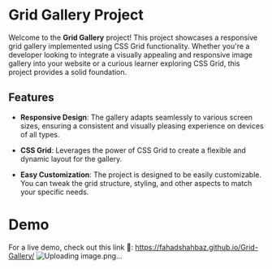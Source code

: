 # Grid Gallery Project

Welcome to the **Grid Gallery** project! This project showcases a responsive grid gallery implemented using CSS Grid functionality. Whether you're a developer looking to integrate a visually appealing and responsive image gallery into your website or a curious learner exploring CSS Grid, this project provides a solid foundation.

## Features

- **Responsive Design**: The gallery adapts seamlessly to various screen sizes, ensuring a consistent and visually pleasing experience on devices of all types.

- **CSS Grid**: Leverages the power of CSS Grid to create a flexible and dynamic layout for the gallery.

- **Easy Customization**: The project is designed to be easily customizable. You can tweak the grid structure, styling, and other aspects to match your specific needs.

# Demo
For a live demo, check out this link 🔗: https://fahadshahbaz.github.io/Grid-Gallery/
![Uploading image.png…]()

